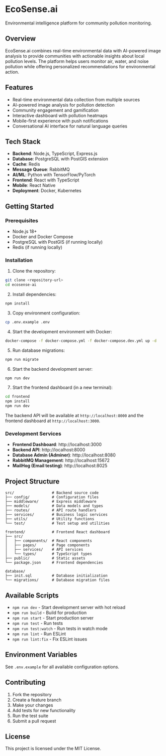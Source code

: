 # EcoSense.ai

Environmental intelligence platform for community pollution monitoring.

## Overview

EcoSense.ai combines real-time environmental data with AI-powered image analysis to provide communities with actionable insights about local pollution levels. The platform helps users monitor air, water, and noise pollution while offering personalized recommendations for environmental action.

## Features

- Real-time environmental data collection from multiple sources
- AI-powered image analysis for pollution detection
- Community engagement and gamification
- Interactive dashboard with pollution heatmaps
- Mobile-first experience with push notifications
- Conversational AI interface for natural language queries

## Tech Stack

- **Backend**: Node.js, TypeScript, Express.js
- **Database**: PostgreSQL with PostGIS extension
- **Cache**: Redis
- **Message Queue**: RabbitMQ
- **AI/ML**: Python with TensorFlow/PyTorch
- **Frontend**: React with TypeScript
- **Mobile**: React Native
- **Deployment**: Docker, Kubernetes

## Getting Started

### Prerequisites

- Node.js 18+
- Docker and Docker Compose
- PostgreSQL with PostGIS (if running locally)
- Redis (if running locally)

### Installation

1. Clone the repository:
```bash
git clone <repository-url>
cd ecosense-ai
```

2. Install dependencies:
```bash
npm install
```

3. Copy environment configuration:
```bash
cp .env.example .env
```

4. Start the development environment with Docker:
```bash
docker-compose -f docker-compose.yml -f docker-compose.dev.yml up -d
```

5. Run database migrations:
```bash
npm run migrate
```

6. Start the backend development server:
```bash
npm run dev
```

7. Start the frontend dashboard (in a new terminal):
```bash
cd frontend
npm install
npm run dev
```

The backend API will be available at `http://localhost:8000` and the frontend dashboard at `http://localhost:3000`.

### Development Services

- **Frontend Dashboard**: http://localhost:3000
- **Backend API**: http://localhost:8000
- **Database Admin (Adminer)**: http://localhost:8080
- **RabbitMQ Management**: http://localhost:15672
- **MailHog (Email testing)**: http://localhost:8025

## Project Structure

```
src/                 # Backend source code
├── config/          # Configuration files
├── middleware/      # Express middleware
├── models/          # Data models and types
├── routes/          # API route handlers
├── services/        # Business logic services
├── utils/           # Utility functions
└── test/            # Test setup and utilities

frontend/            # Frontend React dashboard
├── src/
│   ├── components/  # React components
│   ├── pages/       # Page components
│   ├── services/    # API services
│   └── types/       # TypeScript types
├── public/          # Static assets
└── package.json     # Frontend dependencies

database/
├── init.sql         # Database initialization
└── migrations/      # Database migration files
```

## Available Scripts

- `npm run dev` - Start development server with hot reload
- `npm run build` - Build for production
- `npm run start` - Start production server
- `npm run test` - Run tests
- `npm run test:watch` - Run tests in watch mode
- `npm run lint` - Run ESLint
- `npm run lint:fix` - Fix ESLint issues

## Environment Variables

See `.env.example` for all available configuration options.

## Contributing

1. Fork the repository
2. Create a feature branch
3. Make your changes
4. Add tests for new functionality
5. Run the test suite
6. Submit a pull request

## License

This project is licensed under the MIT License.